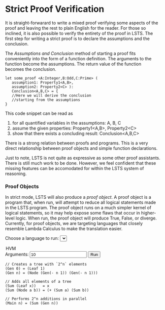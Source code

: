 # Strict Proof Verification

It is straight-forwarard to write a mixed proof verifying some aspects of the proof and leaving the rest to plain English for the reader.
For those so inclined, it is also possible to verify the entirety of the proof in LSTS.
The first step for writing a strict proof is to declare the assumptions and the conclusion.

The *Assumptions and Conclusion* method of starting a proof fits conveniently into the form of a function definition.
The arguments to the function become the assumptions.
The return value of the function becomes the conclusion.

```lsts
let some_proof <A:Integer,B:Odd,C:Prime> (
   assumption1: Property1<A,B>,
   assumption2: Property2<C> ):
   Conclusion<A,B,C> = {
   //Here we will derive the conclusion
   //starting from the assumptions
}
```

This code snippet can be read as

1. for all quantified variables in the assumptions: A, B, C
2. assume the given properties: Property1&lt;A,B&gt;, Property2&lt;C&gt;
3. show that there exists a concluding result: Conclusion&lt;A,B,C&gt;

There is a strong relation between proofs and programs.
This is a very direct relationship between proof objects and simple function declarations.

Just to note, LSTS is not quite as expressive as some other proof assistants.
There is still much work to be done.
However, we feel confident that these missing features can be accomodated for within the LSTS system of reasoning.

### Proof Objects

In strict mode, LSTS will also produce a *proof object*.
A proof object is a program that, when run, will attempt to reduce all logical statements made in the LSTS program.
The proof object runs on a much simpler kernel of logical statements, so it may help expose some flaws that occur in higher-level logic.
When run, the proof object will produce True, False, or diverge.
Currently, for proof objects, we are targeting languages that closely resemble Lambda Calculus to make the translation easier.

<label for="lang">Choose a language to run:</label>
<select name="lang" id="lang">
  <option value="hvm">HVM</option>
</select>
<label for="args">Arguments:</label>
<input type="text" id="args" name="args" value="10">
<button type="button" id="run">Run</button>
<div id="run_output"></div>

```HVM,editable
// Creates a tree with `2^n` elements
(Gen 0) = (Leaf 1)
(Gen n) = (Node (Gen(- n 1)) (Gen(- n 1)))

// Adds all elements of a tree
(Sum (Leaf x))   = x
(Sum (Node a b)) = (+ (Sum a) (Sum b))

// Performs 2^n additions in parallel
(Main n) = (Sum (Gen n))
```

<script>
$( document ).ready(function() {
   $( "#run" ).click(function() {
      let lang = $("#lang").val();
      let args = $("#args").val();
      let code = "";
      $(".ace_line").map(function(i,v){ code += $(v).text() + "\n"; });
      let rq = { "source":code };
      const p = args.split(" ");
      for (var pi = 0; pi < p.length; pi++) {
         rq[ "p" + (pi+1) ] = p[pi];
      }
      $.post("https://api.ngrama.com/"+lang, JSON.stringify(rq), function(data, status) {
         let ok = false;
         let res = "";
         if (status != "success") {
            res = data;
         } else if (data.error) {
            res = data.error;
         } else if (data.result) {
            ok = true;
            res = data.result;
         } else {
            res = "Unknown Error";
         };
         $("#run_output").text(res);
         if (ok) {
            $("#run_output").css({"background-color": "#9be9a8"});
         } else {
            $("#run_output").css({"background-color": "#ffcccc"});
         }
      });
   });
});
</script>
